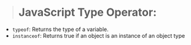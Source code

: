 > # JavaScript Type Operator:

- `typeof`: 	Returns the type of a variable.
- `instanceof`:	Returns true if an object is an instance of an object type